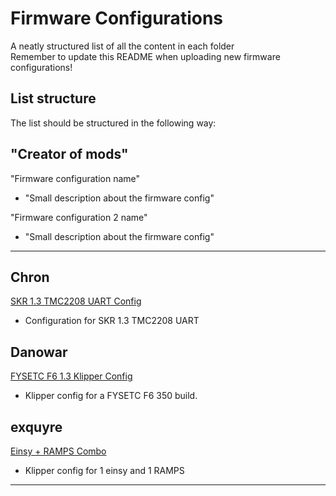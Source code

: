 # Firmware Configurations

A neatly structured list of all the content in each folder  
Remember to update this README when uploading new firmware configurations!

## List structure

The list should be structured in the following way:

## "Creator of mods"  

"Firmware configuration name"

- "Small description about the firmware config"  

"Firmware configuration 2 name"

- "Small description about the firmware config"  

---

## Chron
[SKR 1.3 TMC2208 UART Config](./klipper/Chron)

- Configuration for SKR 1.3 TMC2208 UART

## Danowar

[FYSETC F6 1.3 Klipper Config](./klipper/Danowar/FYSETC_F6_V1.3_Klipper_Config)

- Klipper config for a FYSETC F6 350 build.

## exquyre

[Einsy + RAMPS Combo](./klipper/exquyre/einsy%2Bramps)

- Klipper config for 1 einsy and 1 RAMPS

---
